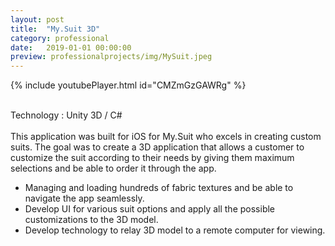 ```yaml
---
layout: post
title:  "My.Suit 3D"
category: professional
date:   2019-01-01 00:00:00
preview: professionalprojects/img/MySuit.jpeg
---
```


{% include youtubePlayer.html id="CMZmGzGAWRg" %}

<br/>
Technology : Unity 3D / C#
<br/>
<br/>
This application was built for iOS for My.Suit who excels in creating custom suits. The goal was to create a 3D application that allows a customer to customize the suit according to their needs by giving them maximum selections and be able to order it through the app.

<ul>
<li>Managing and loading hundreds of fabric textures and be able to navigate the app seamlessly.</li>
<li>Develop UI for  various suit options and apply all the possible customizations to the 3D model.</li>
<li>Develop technology to relay 3D model to a remote computer for viewing.</li>
 
